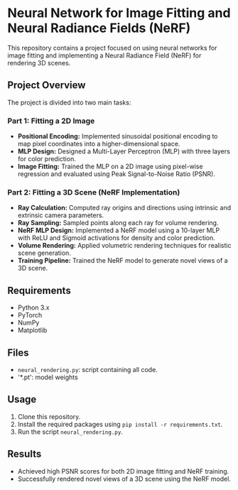 # Neural Network for Image Fitting and Neural Radiance Fields (NeRF)

This repository contains a project focused on using neural networks for image fitting and implementing a Neural Radiance Field (NeRF) for rendering 3D scenes.

## Project Overview
The project is divided into two main tasks:

### Part 1: Fitting a 2D Image
- **Positional Encoding:** Implemented sinusoidal positional encoding to map pixel coordinates into a higher-dimensional space.
- **MLP Design:** Designed a Multi-Layer Perceptron (MLP) with three layers for color prediction.
- **Image Fitting:** Trained the MLP on a 2D image using pixel-wise regression and evaluated using Peak Signal-to-Noise Ratio (PSNR).

### Part 2: Fitting a 3D Scene (NeRF Implementation)
- **Ray Calculation:** Computed ray origins and directions using intrinsic and extrinsic camera parameters.
- **Ray Sampling:** Sampled points along each ray for volume rendering.
- **NeRF MLP Design:** Implemented a NeRF model using a 10-layer MLP with ReLU and Sigmoid activations for density and color prediction.
- **Volume Rendering:** Applied volumetric rendering techniques for realistic scene generation.
- **Training Pipeline:** Trained the NeRF model to generate novel views of a 3D scene.

## Requirements
- Python 3.x
- PyTorch
- NumPy
- Matplotlib

## Files
- `neural_rendering.py`: script containing all code.
- '*.pt': model weights

## Usage
1. Clone this repository.
2. Install the required packages using `pip install -r requirements.txt`.
3. Run the script `neural_rendering.py`.

## Results
- Achieved high PSNR scores for both 2D image fitting and NeRF training.
- Successfully rendered novel views of a 3D scene using the NeRF model.
